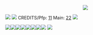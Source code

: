 <p align="center">
  <img src="https://gardenia.ju.mp/assets/images/gallery10/f029cc49.gif?v=4aad6e15" />
</p>

![](https://i.postimg.cc/K8bwV5nH/4.png) 
![](https://y2k.neocities.org/blinkiez/newbatch/damn_stupid.gif) CREDITS/Pfp: [11](https://twitter.com/whidphm/status/1674477496660795397) Main: [22](https://twitter.com/Si_lin_nn/status/1628103698831523841) ![](https://y2k.neocities.org/blinkiez/newbatch/zVFdvH5.gif)

![](https://64.media.tumblr.com/bde75205e3e314b031783c3397753cfa/8cb8a05ddc1f3d66-15/s100x200/1c379116c9ce23d8366007eacefff02239eaf29f.pnj)![](https://64.media.tumblr.com/e5ae7344cca7a32a6e435a0670b36a17/22197bb88b70502a-7a/s250x400/99925a5331ec0aadf5ed8fe06fd39e57488609d6.gifv)![](https://64.media.tumblr.com/581bcaa199df4c85063c705d847b31c9/aa89517f01352cf3-5f/s100x200/a935b97021a37b53600b91a748c43773b41dad80.pnj)![](https://64.media.tumblr.com/1ad4dfa28b79f863fbb844b7a8f667cb/6c02469fe7b36bc5-f7/s100x200/77f98a69918bcf6acd90d2f348ee0221d7c5507b.gifv)![](https://64.media.tumblr.com/fb3a2c56eeed9aa87ede31f7897cbbdd/8cb8a05ddc1f3d66-ec/s100x200/751a2a66132f5d5b6f0c829ff2cdf0fef6a8385c.pnj)![](https://y2k.neocities.org/stamps2/94df5fea899150086a606c99df8fb4ba-db3tsoo.gif)![](https://gallery.crd.co/assets/images/gallery11/ca0f9872.jpg?v=758f1f62)![](https://y2k.neocities.org/stamps2/46253362236_by_gaphals-dc6o0xv.gif)
![](https://i.postimg.cc/52HYhwb8/3.png)



